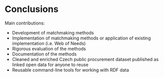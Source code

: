 # Conclusions

<!--
See p. 3, <http://fis.vse.cz/wp-content/uploads/2014/02/Standardy_zpracovani_doktorskych_praci.pdf>
-->

Main contributions:

* Development of matchmaking methods
* Implementation of matchmaking methods or application of existing implementation (i.e. Web of Needs)
* Rigorous evaluation of the methods
* Documentation of the methods
* Cleaned and enriched Czech public procurement dataset published as linked open data for anyone to reuse
* Reusable command-line tools for working with RDF data

<!--
Linked open data is raw data.

We found the SPARQL-based matchmaking to be superior. (TODO: update)
- Is there any reason to use RESCAL-based matchmaking?

New findings compared with the state of the art

Our work perhaps produced more value in the developed reusable tools for data preparation and matchmaking than as a use case in public procurement.
-->
